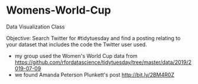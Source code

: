 # Womens-World-Cup
Data Visualization Class

Objective: Search Twitter for #tidytuesday and find a posting relating to your dataset that includes the code the Twitter user used.
  - my group used the Women's World Cup data from https://github.com/rfordatascience/tidytuesday/tree/master/data/2019/2019-07-09
  - we found Amanda Peterson Plunkett's post http://bit.ly/2BM4R0Z
  

 
